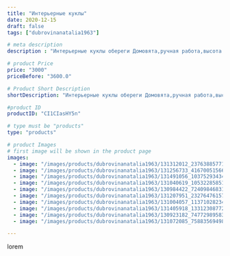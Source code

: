 ```yaml
---
title: "Интерьерные куклы"
date: 2020-12-15
draft: false
tags: ["dubrovinanatalia1963"]

# meta description
description : "Интерьерные куклы обереги Домовята,ручная работа,высота 32//-35 см.Хороший подарок на Новый год в любой дом.По вопросам приобретения обращаться в директ."

# product Price
price: "3000"
priceBefore: "3600.0"

# Product Short Description
shortDescription: "Интерьерные куклы обереги Домовята,ручная работа,высота 32//-35 см.Хороший подарок на Новый год в любой дом.По вопросам приобретения обращаться в директ."

#product ID
productID: "CI1CIasHY5n"

# type must be "products"
type: "products"

# product Images
# first image will be shown in the product page
images:
  - image: "/images/products/dubrovinanatalia1963/131312012_237638857718740_2398298298724495911_n.jpg"
  - image: "/images/products/dubrovinanatalia1963/131256733_4167005156648575_4573858996000756651_n.jpg"
  - image: "/images/products/dubrovinanatalia1963/131491056_1037529343412441_2577447690759254890_n.jpg"
  - image: "/images/products/dubrovinanatalia1963/131040619_1053228585155751_5372774965209967628_n.jpg"
  - image: "/images/products/dubrovinanatalia1963/130984422_724098468312052_7644948736956531914_n.jpg"
  - image: "/images/products/dubrovinanatalia1963/131207951_232764761570775_7153113056776111117_n.jpg"
  - image: "/images/products/dubrovinanatalia1963/131004057_1137102823418032_3465856285915490667_n.jpg"
  - image: "/images/products/dubrovinanatalia1963/131405918_1331230877209586_7036143186181400148_n.jpg"
  - image: "/images/products/dubrovinanatalia1963/130923182_747729895832635_2556806457557511371_n.jpg"
  - image: "/images/products/dubrovinanatalia1963/131072085_758835694984176_5933935215682203805_n.jpg"

---
```

lorem
